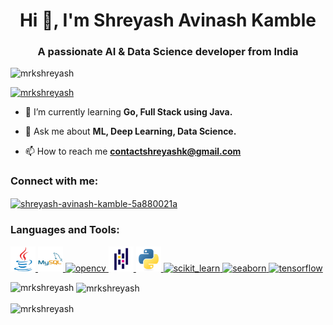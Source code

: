 <h1 align="center">Hi 👋, I'm Shreyash Avinash Kamble</h1>
<h3 align="center">A passionate AI & Data Science developer from India</h3>

<p align="left"> <img src="https://komarev.com/ghpvc/?username=mrkshreyash&label=Profile%20views&color=0e75b6&style=flat" alt="mrkshreyash" /> </p>

<p align="left"> <a href="https://github.com/ryo-ma/github-profile-trophy"><img src="https://github-profile-trophy.vercel.app/?username=mrkshreyash" alt="mrkshreyash" /></a> </p>

- 🌱 I’m currently learning **Go, Full Stack using Java.**

- 💬 Ask me about **ML, Deep Learning, Data Science.**

- 📫 How to reach me **contactshreyashk@gmail.com**

<h3 align="left">Connect with me:</h3>
<p align="left">
<a href="https://linkedin.com/in/shreyash-avinash-kamble-5a880021a" target="blank"><img align="center" src="https://raw.githubusercontent.com/rahuldkjain/github-profile-readme-generator/master/src/images/icons/Social/linked-in-alt.svg" alt="shreyash-avinash-kamble-5a880021a" height="30" width="40" /></a>
</p>

<h3 align="left">Languages and Tools:</h3>
<p align="left"> <a href="https://www.java.com" target="_blank" rel="noreferrer"> <img src="https://raw.githubusercontent.com/devicons/devicon/master/icons/java/java-original.svg" alt="java" width="40" height="40"/> </a> <a href="https://www.mysql.com/" target="_blank" rel="noreferrer"> <img src="https://raw.githubusercontent.com/devicons/devicon/master/icons/mysql/mysql-original-wordmark.svg" alt="mysql" width="40" height="40"/> </a> <a href="https://opencv.org/" target="_blank" rel="noreferrer"> <img src="https://www.vectorlogo.zone/logos/opencv/opencv-icon.svg" alt="opencv" width="40" height="40"/> </a> <a href="https://pandas.pydata.org/" target="_blank" rel="noreferrer"> <img src="https://raw.githubusercontent.com/devicons/devicon/2ae2a900d2f041da66e950e4d48052658d850630/icons/pandas/pandas-original.svg" alt="pandas" width="40" height="40"/> </a> <a href="https://www.python.org" target="_blank" rel="noreferrer"> <img src="https://raw.githubusercontent.com/devicons/devicon/master/icons/python/python-original.svg" alt="python" width="40" height="40"/> </a> <a href="https://scikit-learn.org/" target="_blank" rel="noreferrer"> <img src="https://upload.wikimedia.org/wikipedia/commons/0/05/Scikit_learn_logo_small.svg" alt="scikit_learn" width="40" height="40"/> </a> <a href="https://seaborn.pydata.org/" target="_blank" rel="noreferrer"> <img src="https://seaborn.pydata.org/_images/logo-mark-lightbg.svg" alt="seaborn" width="40" height="40"/> </a> <a href="https://www.tensorflow.org" target="_blank" rel="noreferrer"> <img src="https://www.vectorlogo.zone/logos/tensorflow/tensorflow-icon.svg" alt="tensorflow" width="40" height="40"/> </a> </p>

<p><img align="left" src="https://github-readme-stats.vercel.app/api/top-langs?username=mrkshreyash&show_icons=true&locale=en&layout=compact" alt="mrkshreyash" /></p>

<p>&nbsp;<img align="center" src="https://github-readme-stats.vercel.app/api?username=mrkshreyash&show_icons=true&locale=en" alt="mrkshreyash" /></p>

<p><img align="center" src="https://github-readme-streak-stats.herokuapp.com/?user=mrkshreyash&" alt="mrkshreyash" /></p>


<!---
shreyash-a-k/shreyash-a-k is a ✨ special ✨ repository because its `README.md` (this file) appears on your GitHub profile.
You can click the Preview link to take a look at your changes.
--->
